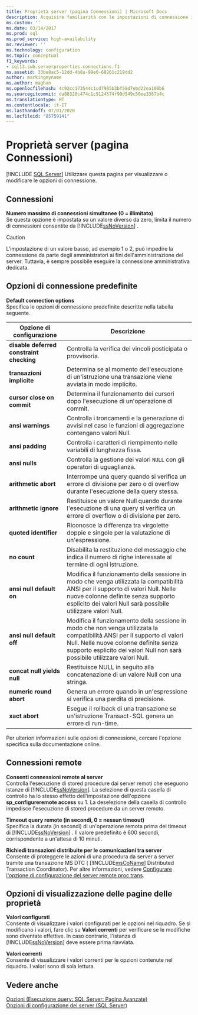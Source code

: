 ```yaml
---
title: Proprietà server (pagina Connessioni) | Microsoft Docs
description: Acquisire familiarità con le impostazioni di connessione in SQL Server. Informazioni sulle opzioni che determinano il controllo dei vincoli posticipato, la gestione dei valori NULL e altri comportamenti.
ms.custom: ''
ms.date: 03/14/2017
ms.prod: sql
ms.prod_service: high-availability
ms.reviewer: ''
ms.technology: configuration
ms.topic: conceptual
f1_keywords:
- sql13.swb.serverproperties.connections.f1
ms.assetid: 33be8ac5-12dd-4b8a-99e0-68261c219dd2
author: markingmyname
ms.author: maghan
ms.openlocfilehash: 4c92cc173544c1cd7985b3bf58d7ebd22ea100b6
ms.sourcegitcommit: da88320c474c1c9124574f90d549c50ee3387b4c
ms.translationtype: HT
ms.contentlocale: it-IT
ms.lasthandoff: 07/01/2020
ms.locfileid: "85759141"
---
```

# <a name="server-properties---connections-page"></a>Proprietà server (pagina Connessioni)
 [!INCLUDE [SQL Server](../../includes/applies-to-version/sqlserver.md)]
  Utilizzare questa pagina per visualizzare o modificare le opzioni di connessione.  
  
## <a name="connections"></a>Connessioni  
 **Numero massimo di connessioni simultanee (0 = illimitato)**  
 Se questa opzione è impostata su un valore diverso da zero, limita il numero di connessioni consentite da [!INCLUDE[ssNoVersion](../../includes/ssnoversion-md.md)] .  
  
> [!CAUTION]  
>  L'impostazione di un valore basso, ad esempio 1 o 2, può impedire la connessione da parte degli amministratori ai fini dell'amministrazione del server. Tuttavia, è sempre possibile eseguire la connessione amministrativa dedicata.  
  
## <a name="default-connection-options"></a>Opzioni di connessione predefinite  
 **Default connection options**  
 Specifica le opzioni di connessione predefinite descritte nella tabella seguente.  
  
|Opzione di configurazione|Descrizione|  
|--------------------------|-----------------|  
|**disable deferred constraint checking**|Controlla la verifica dei vincoli posticipata o provvisoria.|  
|**transazioni implicite**|Determina se al momento dell'esecuzione di un'istruzione una transazione viene avviata in modo implicito.|  
|**cursor close on commit**|Determina il funzionamento dei cursori dopo l'esecuzione di un'operazione di commit.|  
|**ansi warnings**|Controlla i troncamenti e la generazione di avvisi nel caso le funzioni di aggregazione contengano valori Null.|  
|**ansi padding**|Controlla i caratteri di riempimento nelle variabili di lunghezza fissa.|  
|**ansi nulls**|Controlla la gestione dei valori `NULL` con gli operatori di uguaglianza.|  
|**arithmetic abort**|Interrompe una query quando si verifica un errore di divisione per zero o di overflow durante l'esecuzione della query stessa.|  
|**arithmetic ignore**|Restituisce un valore Null quando durante l'esecuzione di una query si verifica un errore di overflow o di divisione per zero.|  
|**quoted identifier**|Riconosce la differenza tra virgolette doppie e singole per la valutazione di un'espressione.|  
|**no count**|Disabilita la restituzione del messaggio che indica il numero di righe interessate al termine di ogni istruzione.|  
|**ansi null default on**|Modifica il funzionamento della sessione in modo che venga utilizzata la compatibilità ANSI per il supporto di valori Null. Nelle nuove colonne definite senza supporto esplicito dei valori Null sarà possibile utilizzare valori Null.|  
|**ansi null default off**|Modifica il funzionamento della sessione in modo che non venga utilizzata la compatibilità ANSI per il supporto di valori Null. Nelle nuove colonne definite senza supporto esplicito dei valori Null non sarà possibile utilizzare valori Null.|  
|**concat null yields null**|Restituisce NULL in seguito alla concatenazione di un valore Null con una stringa.|  
|**numeric round abort**|Genera un errore quando in un'espressione si verifica una perdita di precisione.|  
|**xact abort**|Esegue il rollback di una transazione se un'istruzione Transact-SQL genera un errore di run-time.|  
  
 Per ulteriori informazioni sulle opzioni di connessione, cercare l'opzione specifica sulla documentazione online.  
  
## <a name="remote-server-connections"></a>Connessioni remote  
 **Consenti connessioni remote al server**  
 Controlla l'esecuzione di stored procedure dai server remoti che eseguono istanze di [!INCLUDE[ssNoVersion](../../includes/ssnoversion-md.md)]. La selezione di questa casella di controllo ha lo stesso effetto dell'impostazione dell'opzione **sp_configureremote access** su 1. La deselezione della casella di controllo impedisce l'esecuzione di stored procedure da un server remoto.  
  
 **Timeout query remote (in secondi, 0 = nessun timeout)**  
 Specifica la durata (in secondi) di un'operazione remota prima del timeout di [!INCLUDE[ssNoVersion](../../includes/ssnoversion-md.md)] . Il valore predefinito è 600 secondi, corrispondente a un'attesa di 10 minuti.  
  
 **Richiedi transazioni distribuite per le comunicazioni tra server**  
 Consente di proteggere le azioni di una procedura da server a server tramite una transazione MS DTC ( [!INCLUDE[msCoName](../../includes/msconame-md.md)] Distributed Transaction Coordinator). Per altre informazioni, vedere [Configurare l'opzione di configurazione del server remote proc trans](../../database-engine/configure-windows/configure-the-remote-proc-trans-server-configuration-option.md).  
  
## <a name="property-page-display-options"></a>Opzioni di visualizzazione delle pagine delle proprietà  
 **Valori configurati**  
 Consente di visualizzare i valori configurati per le opzioni nel riquadro. Se si modificano i valori, fare clic su **Valori correnti** per verificare se le modifiche sono diventate effettive. In caso contrario, l'istanza di [!INCLUDE[ssNoVersion](../../includes/ssnoversion-md.md)] deve essere prima riavviata.  
  
 **Valori correnti**  
 Consente di visualizzare i valori correnti per le opzioni contenute nel riquadro. I valori sono di sola lettura.  
  
## <a name="see-also"></a>Vedere anche  
 [Opzioni &#40;Esecuzione query: SQL Server: Pagina Avanzate&#41;](https://msdn.microsoft.com/library/3ec788c7-22c3-4216-9ad0-81a168d17074)   
 [Opzioni di configurazione del server &#40;SQL Server&#41;](../../database-engine/configure-windows/server-configuration-options-sql-server.md)  
  
  
